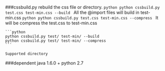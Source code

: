 ###cssbuild.py
    rebuild the css file or directory.
    ```python
    python cssbuild.py test.css test-min.css --build
    ``` 
    All the @import files will build in test-min.css
    ```python
    python cssbuild.py test.css test-min.css --compress
    ```
    It will be compress the test.css to test-min.css

    ```python
    python cssbuild.py test/ test-min/ --build
    python cssbuild.py test/ test-min/ --compress
    ```

    Supported directory

###dependent
    java 1.6.0 +
    python 2.7

